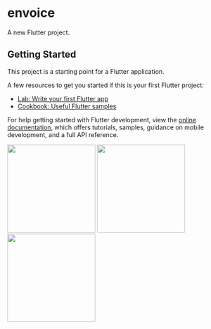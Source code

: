 # envoice

A new Flutter project.

## Getting Started

This project is a starting point for a Flutter application.

A few resources to get you started if this is your first Flutter project:

- [Lab: Write your first Flutter app](https://docs.flutter.dev/get-started/codelab)
- [Cookbook: Useful Flutter samples](https://docs.flutter.dev/cookbook)

For help getting started with Flutter development, view the
[online documentation](https://docs.flutter.dev/), which offers tutorials,
samples, guidance on mobile development, and a full API reference.

<p>
  <img src = "https://github.com/Rajputniraj6983/envoice/assets/143181391/fb0f61d4-1d7e-417d-8891-a8e0e1842f85" width=200>
  <img src = "https://github.com/Rajputniraj6983/envoice/assets/143181391/6ce0b9b2-a126-4eae-91c7-54d537e6109f" width=200>
  <img src = "https://github.com/Rajputniraj6983/envoice/assets/143181391/1cacf4f2-6f9b-46e4-bc8d-ca6f45ac2cc5)" width=200>
</p>

